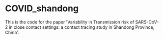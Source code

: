 # COVID_shandong

This is the code for the paper 'Variability in Transmission risk of SARS-CoV-2 in close contact settings: a contact tracing study in Shandong Province, China'.
